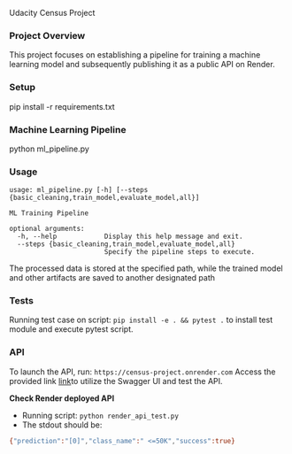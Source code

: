 Udacity Census Project

### Project Overview 
This project focuses on establishing a pipeline for training a machine learning model and 
subsequently publishing it as a public API on Render.

### Setup 
pip install -r requirements.txt

### Machine Learning Pipeline
python ml_pipeline.py

### Usage 
```
usage: ml_pipeline.py [-h] [--steps {basic_cleaning,train_model,evaluate_model,all}]

ML Training Pipeline

optional arguments:
  -h, --help            Display this help message and exit.
  --steps {basic_cleaning,train_model,evaluate_model,all}
                        Specify the pipeline steps to execute.
```

The processed data is stored at the specified path, while the trained model and 
other artifacts are saved to another designated path

### Tests 
 Running test case on script: `pip install -e . && pytest .` to install test module and execute pytest script.

 ### API
 To launch the API, run: 
 `https://census-project.onrender.com`
 Access the provided link [link](https://census-project.onrender.com/)to utilize the Swagger UI and test the API.

 **Check Render deployed API**
- Running script: `python render_api_test.py`
- The stdout should be:
```bash
{"prediction":"[0]","class_name":" <=50K","success":true}
```